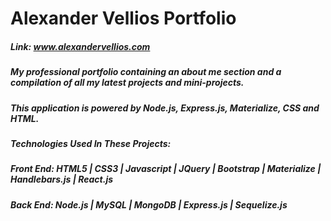 # Alexander Vellios Portfolio
##### Link: www.alexandervellios.com
##### My professional portfolio containing an about me section and a compilation of all my latest projects and mini-projects.
##### This application is powered by Node.js, Express.js, Materialize, CSS and HTML.
##### Technologies Used In These Projects: 
##### Front End: HTML5 | CSS3 | Javascript | JQuery | Bootstrap | Materialize | Handlebars.js | React.js
##### Back End: Node.js | MySQL | MongoDB | Express.js | Sequelize.js

